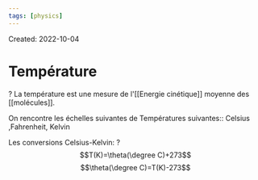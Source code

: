 ```yaml
---
tags: [physics] 
---
```

Created: 2022-10-04

# Température
?
La température est une mesure de l'[[Energie cinétique]] moyenne des [[molécules]].
<!--SR:!2023-08-14,190,250-->

On rencontre les échelles suivantes de Températures suivantes:: Celsius ,Fahrenheit, Kelvin
<!--SR:!2023-05-17,154,290-->
Les conversions Celsius-Kelvin:
?
$$T(K)=\theta(\degree C)+273$$
$$\theta(\degree C)=T(K)-273$$
<!--SR:!2023-05-21,157,290-->